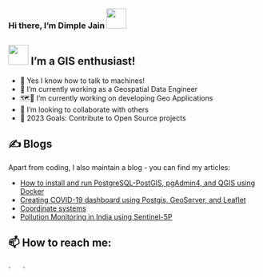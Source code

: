 ### Hi there, I’m Dimple Jain <img src="https://raw.githubusercontent.com/MartinHeinz/MartinHeinz/master/wave.gif" width="40px">
## <img src="https://github.com/TheDudeThatCode/TheDudeThatCode/blob/master/Assets/Developer.gif" width="40px"> I’m a GIS enthusiast! 
- 👀 Yes I know how to talk to machines!
- 🔭 I’m currently working as a Geospatial Data Engineer
- 🗺️📍 I’m currently working on developing Geo Applications
- 🤝 I’m looking to collaborate with others
- 🥅 2023 Goals: Contribute to Open Source projects

## &#x270d; Blogs
Apart from coding, I also maintain a blog - you can find my articles:
- [How to install and run PostgreSQL-PostGIS, pgAdmin4, and QGIS using Docker](https://www.geosnips.com/blogpost/how-to-install-and-run-postgresql-postgis-pgadmin4-and-qgis-using-docker)
- [Creating COVID-19 dashboard using Postgis, GeoServer, and Leaflet](https://www.geosnips.com/blogpost/creating-covid-19-dashboard-using-postgis-geoserver-and-leaflet)
- [Coordinate systems](https://www.geosnips.com/blogpost/coordinate-systems)
- [Pollution Monitoring in India using Sentinel-5P](https://www.geosnips.com/blogpost/pollution-monitoring-in-india-using-sentinel-5p)

## 📫 How to reach me:
[<img src="https://img.icons8.com/color/48/000000/linkedin.png" width="3.5%"/>](https://www.linkedin.com/in/jaindimple/)  &nbsp; <a href="mailto:jain23dimple@gmail.com"> <img src="https://img.icons8.com/fluent/48/000000/gmail.png" width="3.5%"/>
